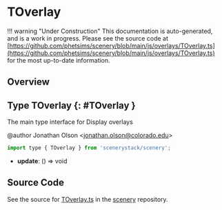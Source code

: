 # TOverlay

!!! warning "Under Construction"
    This documentation is auto-generated, and is a work in progress. Please see the source code at
    [https://github.com/phetsims/scenery/blob/main/js/overlays/TOverlay.ts](https://github.com/phetsims/scenery/blob/main/js/overlays/TOverlay.ts) for the most up-to-date information.

## Overview



## Type TOverlay {: #TOverlay }


The main type interface for Display overlays

@author Jonathan Olson &lt;jonathan.olson@colorado.edu&gt;

```js
import type { TOverlay } from 'scenerystack/scenery';
```


- **update**: () =&gt; <span style="color: hsla(calc(var(--md-hue) + 180deg),80%,40%,1);">void</span>




## Source Code

See the source for [TOverlay.ts](https://github.com/phetsims/scenery/blob/main/js/overlays/TOverlay.ts) in the [scenery](https://github.com/phetsims/scenery) repository.

